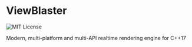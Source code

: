 # ViewBlaster
![MIT License](https://img.shields.io/badge/license-MIT-green)

Modern, multi-platform and multi-API realtime rendering engine for C++17


